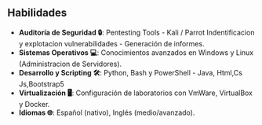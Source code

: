 ## Habilidades

- **Auditoría de Seguridad 🔒**: Pentesting Tools - Kali / Parrot Indentificacion y explotacion vulnerabilidades - Generación de informes.
- **Sistemas Operativos 💻**: Conocimientos avanzados en Windows y Linux (Administracion de Servidores).
- **Desarrollo y Scripting 🛠️**: Python, Bash y PowerShell - Java, Html,Cs Js,Bootstrap5
- **Virtualización 🖥️**: Configuración de laboratorios con VmWare, VirtualBox y Docker.
- **Idiomas 🌐**: Español (nativo), Inglés (medio/avanzado).
